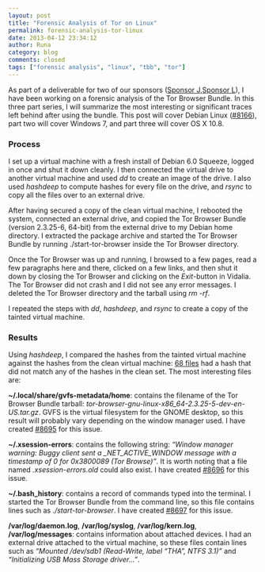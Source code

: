 ```yaml
---
layout: post
title: "Forensic Analysis of Tor on Linux"
permalink: forensic-analysis-tor-linux
date: 2013-04-12 23:34:12
author: Runa
category: blog
comments: closed
tags: ["forensic analysis", "linux", "tbb", "tor"]
---
```


As part of a deliverable for two of our sponsors ([Sponsor J,](https://trac.torproject.org/projects/tor/wiki/org/sponsors/SponsorJ)[Sponsor L](https://trac.torproject.org/projects/tor/wiki/org/sponsors/SponsorL)), I have been working on a forensic analysis of the Tor Browser Bundle. In this three part series, I will summarize the most interesting or significant traces left behind after using the bundle. This post will cover Debian Linux ([\#8166](https://trac.torproject.org/projects/tor/ticket/8166)), part two will cover Windows 7, and part three will cover OS X 10.8.

### Process

I set up a virtual machine with a fresh install of Debian 6.0 Squeeze, logged in once and shut it down cleanly. I then connected the virtual drive to another virtual machine and used *dd* to create an image of the drive. I also used *hashdeep* to compute hashes for every file on the drive, and *rsync* to copy all the files over to an external drive.

After having secured a copy of the clean virtual machine, I rebooted the system, connected an external drive, and copied the Tor Browser Bundle (version 2.3.25-6, 64-bit) from the external drive to my Debian home directory. I extracted the package archive and started the Tor Browser Bundle by running ./start-tor-browser inside the Tor Browser directory.

Once the Tor Browser was up and running, I browsed to a few pages, read a few paragraphs here and there, clicked on a few links, and then shut it down by closing the Tor Browser and clicking on the *Exit*-button in Vidalia. The Tor Browser did not crash and I did not see any error messages. I deleted the Tor Browser directory and the tarball using *rm -rf*.

I repeated the steps with *dd*, *hashdeep*, and *rsync* to create a copy of the tainted virtual machine.

### Results

Using *hashdeep*, I compared the hashes from the tainted virtual machine against the hashes from the clean virtual machine: [68 files](https://trac.torproject.org/projects/tor/attachment/ticket/8166/debian_changed_files.txt) had a hash that did not match any of the hashes in the clean set. The most interesting files are:

**\~/.local/share/gvfs-metadata/home**: contains the filename of the Tor Browser Bundle tarball: *tor-browser-gnu-linux-x86\_64-2.3.25-5-dev-en-US.tar.gz*. GVFS is the virtual filesystem for the GNOME desktop, so this result will probably vary depending on the window manager used. I have created [\#8695](https://trac.torproject.org/projects/tor/ticket/8695) for this issue.

**\~/.xsession-errors**: contains the following string: *“Window manager warning: Buggy client sent a \_NET\_ACTIVE\_WINDOW message with a timestamp of 0 for 0x3800089 (Tor Browse)”*. It is worth noting that a file named *.xsession-errors.old* could also exist. I have created [\#8696](https://trac.torproject.org/projects/tor/ticket/8696) for this issue.

**\~/.bash\_history**: contains a record of commands typed into the terminal. I started the Tor Browser Bundle from the command line, so this file contains lines such as *./start-tor-browser*. I have created [\#8697](https://trac.torproject.org/projects/tor/ticket/8697) for this issue.

**/var/log/daemon.log**, **/var/log/syslog**, **/var/log/kern.log**, **/var/log/messages**: contains information about attached devices. I had an external drive attached to the virtual machine, so these files contain lines such as *“Mounted /dev/sdb1 (Read-Write, label “THA”, NTFS 3.1)”* and *“Initializing USB Mass Storage driver…”*.
